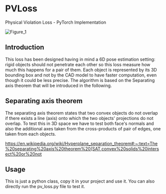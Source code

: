# PVLoss
Physical Violation Loss - PyTorch Implementation 

![Figure_1](https://user-images.githubusercontent.com/18251575/171359784-f0c631fa-dcc6-4a6b-b8f1-5012b5f835d0.png)

## Introduction
This loss has been designed having in mind a 6D pose estimation setting: rigid objects should not penetrate each other so this loss measure how much this happens for a pair of them. Each object is represented by its 3D bounding box and not by the CAD model to have faster computation, even though it could be less precise. The algorithm is based on the Separating axis theorem that will be introduced in the following.

## Separating axis theorem

The separating axis theorem states that two convex objects do not overlap if there exists a line (axis) onto which the two objects' projections do not overlap. To test this in 3D space we have to test both face's normals and also the additional axes taken from the cross-products of pair of edges, one taken from each objects.

https://en.wikipedia.org/wiki/Hyperplane_separation_theorem#:~:text=The%20separating%20axis%20theorem%20(SAT,convex%20solids%20intersect%20or%20not


## Usage
This is just a python class, copy it in your project and use it. You can also directly run the pv_loss.py file to test it. 

